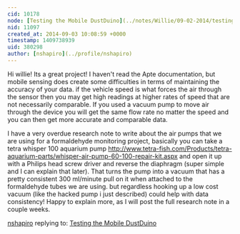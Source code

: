 ```yaml
---
cid: 10178
node: [Testing the Mobile DustDuino](../notes/Willie/09-02-2014/testing-the-mobile-dustduino)
nid: 11097
created_at: 2014-09-03 10:08:59 +0000
timestamp: 1409738939
uid: 380298
author: [nshapiro](../profile/nshapiro)
---
```


Hi willie! Its a great project! I haven't read the Apte documentation, but mobile sensing does create some difficulties in terms of maintaining the accuracy of your data. if the vehicle speed is what forces the air through the sensor then you may get high readings at higher rates of speed that are not necessarily comparable. If you used a vacuum pump to move air through the device you will get the same flow rate no matter the speed and you can then get more accurate and comparable data. 

 I have a very overdue research note to write about the air pumps that we are using for a formaldehyde monitoring project, basically you can take a tetra whisper 100 aquarium pump http://www.tetra-fish.com/Products/tetra-aquarium-parts/whisper-air-pump-60-100-repair-kit.aspx and open it up with a Philips head screw driver and reverse the diaphragm (super simple and I can explain that later). That turns the pump into a vacuum that has a pretty consistent 300 ml/minute pull on it when attached to the formaldehyde tubes we are using. but regardless hooking up a low cost vacuum (like the hacked pump i just described) could help with data consistency! Happy to explain more, as I will post the full research note in a couple weeks. 

[nshapiro](../profile/nshapiro) replying to: [Testing the Mobile DustDuino](../notes/Willie/09-02-2014/testing-the-mobile-dustduino)

